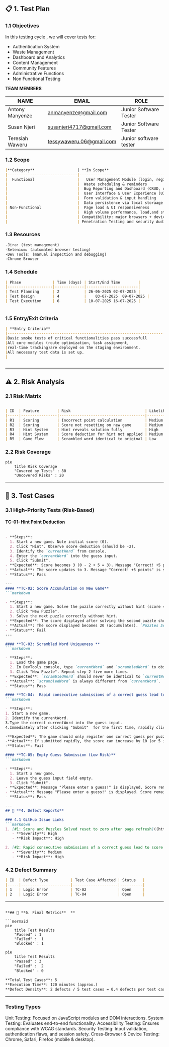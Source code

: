 ## 📋 **1. Test Plan** 
### 1.1 Objectives  
In this testing cycle , we will cover tests for:
- Authentication System
- Waste Management
- Dashboard and Analytics
- Content Management
- Community Features
- Administrative Functions
- Non Functional Testing



**TEAM MEMBERS**

|        NAME         |               EMAIL                |         ROLE            |
|---------------------|------------------------------------|-------------------------|
| Antony Manyenze     | anmanyenze@gmail.com               | Junior Software Tester  |
| Susan Njeri         | susanjeri4717@gmail.com            | Junior Software Tester  |
| Teresiah Waweru     | tessywaweru.06@gmail.com           | Junior software tester  |





 

### 1.2 Scope  
```markdown
|**Category**                   | **In Scope**                                           | **Out of Scope**                                       |  
|-------------------------------|--------------------------------------------------------|--------------------------------------------------------|
|  Functional                   |   User Management Module (login, register, roles       |                                                        |
|                               |  Waste scheduling & reminders                          |                                                        |                     
|                               |  Bug Reporting and Dashboard (CRUD, dashboards)        |                                                        |
|                               |  User Interface & User Experience (UI, UX)             |                                                        |
|                               |  Form validation & input handling                      |                                                        | 
|                               |  Data persistence via local storaage or API            |                                                        |
| Non-Functional                |  Page load & UI responsiveness                         | High Volume Performance and stress testing             |
|                               |  High volume performance, load,and stress testing      | Multi-Language localization (Primary:English, Swahili) |                         |                               | Accessibility: screen readers, ARIA, keyboard support  | Legal compliance audits                                |
|                               | Compatibility: major browsers + devices                |                                                        |
|                               | Penetration Testing and security Audits                |                                                        |


```

### 1.3 Resources  
```markdown 
-Jira: (test management)
-Selenium: (automated browser testing)
-Dev Tools: (manual inspection and debugging)
-Chrome Browser
```

### 1.4 Schedule  
```markdown
| Phase              | Time (days) | Start/End Time        |  
|--------------------|-------------|-----------------------|  
| Test Planning      | 2           | 26-06-2025	02-07-2025 |  
| Test Design        | 4           |	03-07-2025	09-07-2025 |  
| Test Execution     | 6           | 10-07-2025	16-07-2025 | 



```

### 1.5 Entry/Exit Criteria  
```markdown
| **Entry Criteria**                                                  | **Exit Criteria**                                                             |  
|---------------------------------------------------------------------|-------------------------------------------------------------------------------|  
|Basic smoke tests of critical functionalities pass successfull       | All critical and high-priority bugs are fixed and verified.                   | 
|All core modules (route optimization, task assignment,               | Minimum 90% of planned test cases are executed, with 85% passing rate.        |
|real-time tracking)are deployed on the staging environment.          |                                                                               |
|All necessary test data is set up.                                   | All identified bugs are logged in GitHub Issues with clear steps to reproduce.|
|                                                                     | Test summary report is generated and reviewed                                 |



```

---

## ⚠️ **2. Risk Analysis**  

### 2.1 Risk Matrix  
```markdown

| ID  | Feature        | Risk                                 | Likelihood | Impact | Priority | Mitigation Strategy                                |
|-----|----------------|--------------------------------------|------------|--------|----------|----------------------------------------------------|
| R1  | Scoring        | Incorrect point calculation          | Medium     | High   | Critical | Boundary value testing; Isolate scoring logic      |
| R2  | Scoring        | Score not resetting on new game      | Medium     | High   | Critical | Specific test cases for new game state verification|
| R3  | Hint System    | Hint reveals solution fully          | High       | Medium | High     | Design test cases for hint content verification    |
| R4  | Hint System    | Score deduction for hint not applied | Medium     | High   | Critical | Verify score deduction on hint usage               |
| R5  | Game Flow      | Scrambled word identical to original | Low        | Medium | Medium   | Add re-scramble check if word is identical         |

```

### 2.2 Risk Coverage  
```mermaid  
pie
    title Risk Coverage
    "Covered by Tests" : 80
    "Uncovered Risks" : 20   

```  

---

## 🧪 **3. Test Cases**  

### 3.1 High-Priority Tests (Risk-Based)  

#### **TC-01: Hint Point Deduction**  
```markdown

- **Steps**:
  1. Start a new game. Note initial score (0).
  2. Click "Hint". Observe score deduction (should be -2).
  3. Identify the `currentWord` from console.
  4. Enter the `currentWord` into the guess input.
  5. Click "Submit".
- **Expected**: Score becomes 3 (0 - 2 + 5 = 3). Message "Correct! +5 points" is displayed.
- **Actual**: The score updates to 3. Message "Correct! +5 points" is shown.
- **Status**: Pass

---
#### **TC-02: Score Accumulation on New Game**
```markdown

- **Steps**:
  1. Start a new game. Solve the puzzle correctly without hint (score = 10).
  2. Click "New Puzzle".
  3. Solve the next puzzle correctly without hint.
- **Expected**: The score displayed after solving the second puzzle should be 10 (reset from previous, then new 10 points).'Puzzles solved' should be 2.
- **Actual**: The score displayed becomes 20 (accumulates). `Puzzles Solved` is 2.
- **Status**: Fail
---

#### **TC-03: Scrambled Word Uniqueness ** 
```markdown

- **Steps**:
  1. Load the game page.
  2. In DevTools console, type `currentWord` and `scrambledWord` to observe their values.
  3. Click "New Puzzle". Repeat step 2 five more times.
- **Expected**: `scrambledWord` should never be identical to `currentWord` for any puzzle.
- **Actual**: `scrambledWord` is always different from `currentWord`.
- **Status**: Pass

#### **TC-04:  Rapid consecutive submissions of a correct guess lead to score glitch**
```markdown

- **Steps**:
1. Start a new game.
2. Identify the currentWord.
3.Type the correct currentWord into the guess input.
4.Immediately after clicking "Submit"  for the first time, rapidly click "Submit" multiple times before the 1.5-second delay for the new puzzle has passed.

-**Expected**: The game should only register one correct guess per puzzle. After a correct guess, the score should only increment once per solved puzzle.
-**Actual**: If submitted rapidly, the score can increase by 10 (or 5 if hint used) multiple times within that 1.5-second window, even though only one puzzle was technically solved.
-**Status**: Fail

#### **TC-05: Empty Guess Submission (Low Risk)**
```markdown

- **Steps**:
  1. Start a new game.
  2. Leave the guess input field empty.
  3. Click "Submit".
- **Expected**: Message "Please enter a guess!" is displayed. Score remains unchanged.
- **Actual**: Message "Please enter a guess!" is displayed. Score remains unchanged.
- **Status**: Pass

---
## 🐞 **4. Defect Reports**  

### 4.1 GitHub Issue Links  
```markdown
1. [#1: Score and Puzzles Solved reset to zero after page refresh]((https://github.com/PLP-Database-Design/week-5-TeresiahWeru/issues/1))  
   - **Severity**: High  
   - **Risk Impact**: High 

2. [#2: Rapid consecutive submissions of a correct guess lead to score glitch]((https://github.com/PLP-Database-Design/week-5-TeresiahWeru/issues/2))  
   - **Severity**: Medium  
   - **Risk Impact**: High 
```

### 4.2 Defect Summary  
```markdown
| ID  | Defect Type          | Test Case Affected | Status   |
|-----|----------------------|--------------------|----------|
| 1   | Logic Error          | TC-02              | Open     |
| 2   | Logic Error          | TC-04              | Open     |


```

---



```

**## 📌 **6. Final Metrics**  **

```mermaid  
pie  
    title Test Results  
    "Passed" : 1  
    "Failed" :  1 
    "Blocked" : 1  
```  

```markdown
pie
    title Test Results
    "Passed" : 3
    "Failed" :  2
    "Blocked" : 0 

**Total Test Cases**: 5
**Execution Time**: 120 minutes (approx.)
**Defect Density**: 2 defects / 5 test cases = 0.4 defects per test case

```

---






                                                 



 ### **Testing Types**
Unit Testing: Focused on JavaScript modules and DOM interactions.
System Testing: Evaluates end-to-end functionality.
Accessibility Testing: Ensures compliance with WCAG standards.
Security Testing: Input validation, authentication flaws, and session safety.
Cross-Browser & Device Testing: Chrome, Safari, Firefox (mobile & desktop).


 

